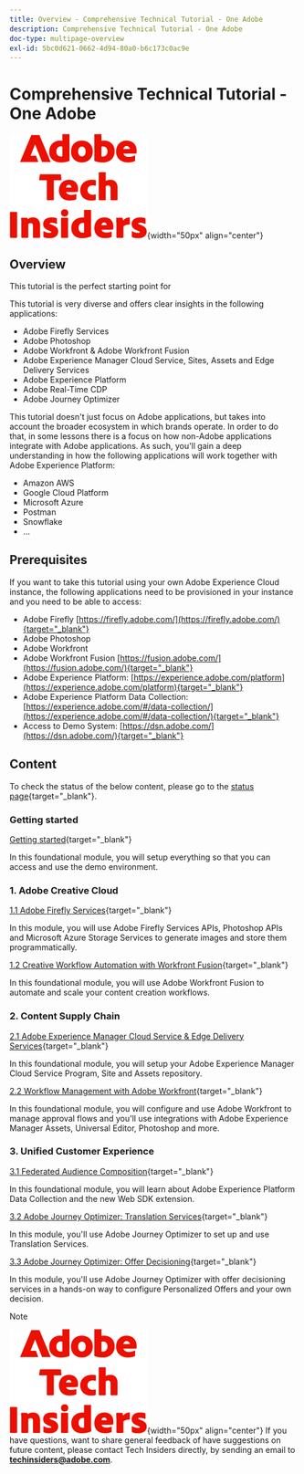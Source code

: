 ```yaml
---
title: Overview - Comprehensive Technical Tutorial - One Adobe
description: Comprehensive Technical Tutorial - One Adobe
doc-type: multipage-overview
exl-id: 5bc0d621-0662-4d94-80a0-b6c173c0ac9e
---
```

# Comprehensive Technical Tutorial - One Adobe

![Tech Insiders](./assets/images/techinsiders.png){width="50px" align="center"}

## Overview

This tutorial is the perfect starting point for 

This tutorial is very diverse and offers clear insights in the following applications:

- Adobe Firefly Services
- Adobe Photoshop
- Adobe Workfront & Adobe Workfront Fusion
- Adobe Experience Manager Cloud Service, Sites, Assets and Edge Delivery Services 
- Adobe Experience Platform
- Adobe Real-Time CDP
- Adobe Journey Optimizer


This tutorial doesn't just focus on Adobe applications, but takes into account the broader ecosystem in which brands operate. In order to do that, in some lessons there is a focus on how non-Adobe applications integrate with Adobe applications. As such, you'll gain a deep understanding in how the following applications will work together with Adobe Experience Platform:

- Amazon AWS
- Google Cloud Platform
- Microsoft Azure 
- Postman
- Snowflake
- ...

## Prerequisites

If you want to take this tutorial using your own Adobe Experience Cloud instance, the following applications need to be provisioned in your instance and you need to be able to access:

- Adobe Firefly [https://firefly.adobe.com/](https://firefly.adobe.com/){target="_blank"}
- Adobe Photoshop 
- Adobe Workfront
- Adobe Workfront Fusion [https://fusion.adobe.com/](https://fusion.adobe.com/){target="_blank"}
- Adobe Experience Platform: [https://experience.adobe.com/platform](https://experience.adobe.com/platform){target="_blank"}
- Adobe Experience Platform Data Collection: [https://experience.adobe.com/#/data-collection/](https://experience.adobe.com/#/data-collection/){target="_blank"}
- Access to Demo System: [https://dsn.adobe.com/](https://dsn.adobe.com/){target="_blank"}

## Content

To check the status of the below content, please go to the [status page](./status.md){target="_blank"}.

### Getting started

[Getting started](./modules/getting-started/gettingstarted/getting-started.md){target="_blank"}

In this foundational module, you will setup everything so that you can access and use the demo environment.

### 1. Adobe Creative Cloud

[1.1 Adobe Firefly Services](./modules/creative-cloud/module1.1/firefly-services.md){target="_blank"}

In this module, you will use Adobe Firefly Services APIs, Photoshop APIs and Microsoft Azure Storage Services to generate images and store them programmatically.

[1.2 Creative Workflow Automation with Workfront Fusion](./modules/creative-cloud/module1.2/automation.md){target="_blank"}

In this foundational module, you will use Adobe Workfront Fusion to automate and scale your content creation workflows.

### 2. Content Supply Chain

[2.1 Adobe Experience Manager Cloud Service & Edge Delivery Services](./modules/csc/module2.1/aemcs.md){target="_blank"}

In this foundational module, you will setup your Adobe Experience Manager Cloud Service Program, Site and Assets repository.

[2.2 Workflow Management with Adobe Workfront](./modules/csc/module2.2/workfront.md){target="_blank"}

In this foundational module, you will configure and use Adobe Workfront to manage approval flows and you'll use integrations with Adobe Experience Manager Assets, Universal Editor, Photoshop and more.

### 3. Unified Customer Experience

[3.1 Federated Audience Composition](./modules/uce/module3.1/fac.md){target="_blank"}

In this foundational module, you will learn about Adobe Experience Platform Data Collection and the new Web SDK extension.

[3.2 Adobe Journey Optimizer: Translation Services](./modules/uce/module3.2/ajotranslationsvcs.md){target="_blank"}

In this module, you'll use Adobe Journey Optimizer to set up and use Translation Services.

[3.3 Adobe Journey Optimizer: Offer Decisioning](./modules/uce/module3.3/offer-decisioning.md){target="_blank"}

In this module, you'll use Adobe Journey Optimizer with offer decisioning services in a hands-on way to configure Personalized Offers and your own decision.

>[!NOTE]
>
>![Tech Insiders](./assets/images/techinsiders.png){width="50px" align="center"}
>If you have questions, want to share general feedback of have suggestions on future content, please contact Tech Insiders directly, by sending an email to **techinsiders@adobe.com**.
